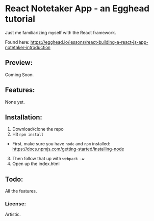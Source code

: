 # React Notetaker App - an Egghead tutorial
Just me familiarizing myself with the React framework.

Found here: https://egghead.io/lessons/react-building-a-react-js-app-notetaker-introduction

## Preview:
Coming Soon.

## Features:
None yet.

## Installation:
1. Download/clone the repo
2. Hit `npm install`
 - First, make sure you have `node` and `npm` installed: https://docs.npmjs.com/getting-started/installing-node
3. Then follow that up with `webpack -w`
4. Open up the index.html

## Todo:
All the features.

### License:
Artistic.